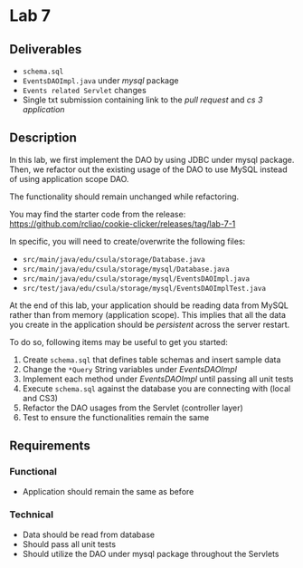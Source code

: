 # Lab 7

## Deliverables

* `schema.sql`
* `EventsDAOImpl.java` under _mysql_ package
* `Events related Servlet` changes
* Single txt submission containing link to the *pull request* and *cs 3 application*

## Description

In this lab, we first implement the DAO by using JDBC under mysql package. Then,
we refactor out the existing usage of the DAO to use MySQL instead of using
application scope DAO.

The functionality should remain unchanged while refactoring.

You may find the starter code from the release:
https://github.com/rcliao/cookie-clicker/releases/tag/lab-7-1

In specific, you will need to create/overwrite the following files:

* `src/main/java/edu/csula/storage/Database.java`
* `src/main/java/edu/csula/storage/mysql/Database.java`
* `src/main/java/edu/csula/storage/mysql/EventsDAOImpl.java`
* `src/test/java/edu/csula/storage/mysql/EventsDAOImplTest.java`

At the end of this lab, your application should be reading data from MySQL rather
than from memory (application scope). This implies that all the data you create
in the application should be _persistent_ across the server restart.

To do so, following items may be useful to get you started:

1. Create `schema.sql` that defines table schemas and insert sample data
2. Change the `*Query` String variables under _EventsDAOImpl_
3. Implement each method under _EventsDAOImpl_ until passing all unit tests
4. Execute `schema.sql` against the database you are connecting with (local and CS3)
5. Refactor the DAO usages from the Servlet (controller layer)
6. Test to ensure the functionalities remain the same

## Requirements

### Functional

* Application should remain the same as before

### Technical

* Data should be read from database
* Should pass all unit tests
* Should utilize the DAO under mysql package throughout the Servlets

